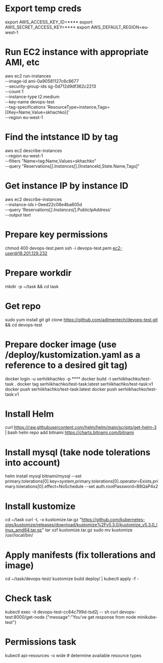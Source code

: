 # Export temp creds
export AWS_ACCESS_KEY_ID=****
export AWS_SECRET_ACCESS_KEY=****
export AWS_DEFAULT_REGION=eu-west-1

# Run EC2 instance with appropriate AMI, etc
aws ec2 run-instances \
    --image-id ami-0a90581127c6c8677 \
    --security-group-ids sg-0d712d9df362c2213 \
    --count 1 \
    --instance-type t2.medium \
    --key-name devops-test \
    --tag-specifications 'ResourceType=instance,Tags=[{Key=Name,Value=skhachko}]' \
    --region eu-west-1

# Find the intstance ID by tag
aws ec2 describe-instances \
    --region eu-west-1 \
    --filters "Name=tag:Name,Values=skhachko" \
    --query "Reservations[*].Instances[*].[InstanceId,State.Name,Tags]"

# Get instance IP by instance ID
aws ec2 describe-instances \
    --instance-ids i-0eed22c08e4ba605d \
    --query 'Reservations[*].Instances[*].PublicIpAddress' \
    --output text

# Prepare key permissions
chmod 400 devops-test.pem
ssh -i devops-test.pem ec2-user@18.201.129.232

# Prepare workdir
mkdir -p ~/task && cd task

# Get repo
sudo yum install git
git clone https://github.com/adimentech/devops-test.git && cd devops-test

# Prepare docker image (use /deploy/kustomization.yaml as a reference to a desired git tag)
docker login -u serhiikhachko -p ****
docker build -t serhiikhachko/test-task .
docker tag serhiikhachko/test-task:latest serhiikhachko/test-task:v1
docker push serhiikhachko/test-task:latest
docker push serhiikhachko/test-task:v1

# Install Helm
curl https://raw.githubusercontent.com/helm/helm/main/scripts/get-helm-3 | bash
helm repo add bitnami https://charts.bitnami.com/bitnami

# Install mysql (take node tolerations into account)
helm install mysql bitnami/mysql --set primary.tolerations[0].key=system,primary.tolerations[0].operator=Exists,primary.tolerations[0].effect=NoSchedule --set auth.rootPassword=B8QaP4x2

# Install kustomize
cd ~/task
curl -L -o kustomize.tar.gz "https://github.com/kubernetes-sigs/kustomize/releases/download/kustomize%2Fv5.3.0/kustomize_v5.3.0_linux_amd64.tar.gz"
tar xzf kustomize.tar.gz
sudo mv kustomize /usr/local/bin/

# Apply manifests (fix tollerations and image)
cd ~/task/devops-test/
kustomize build deploy/ | kubectl apply -f -

# Check task
kubectl exec -it devops-test-cc84c799d-tsd2j -- sh
curl devops-test:8000/get-node
{"message":"You've get response from node minikube-test"}

# Permissions task
kubectl api-resources -o wide # determine available resource types
